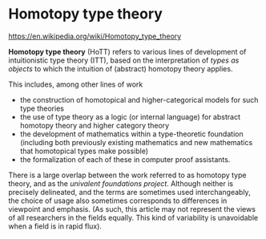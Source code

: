 # Homotopy type theory

https://en.wikipedia.org/wiki/Homotopy_type_theory

**Homotopy type theory** (HoTT) refers to various lines of development of intuitionistic type theory (ITT), based on the interpretation of *types as objects* to which the intuition of (abstract) homotopy theory applies.

This includes, among other lines of work
- the construction of homotopical and higher-categorical models for such type theories
- the use of type theory as a logic (or internal language) for abstract homotopy theory and higher category theory
- the development of mathematics within a type-theoretic foundation (including both previously existing mathematics and new mathematics that homotopical types make possible)
- the formalization of each of these in computer proof assistants.

There is a large overlap between the work referred to as homotopy type theory, and as the *univalent foundations project*. Although neither is precisely delineated, and the terms are sometimes used interchangeably, the choice of usage also sometimes corresponds to differences in viewpoint and emphasis. (As such, this article may not represent the views of all researchers in the fields equally. This kind of variability is unavoidable when a field is in rapid flux).
